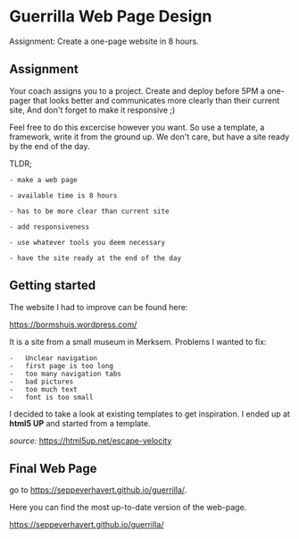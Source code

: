# Guerrilla Web Page Design
Assignment: Create a one-page website in 8 hours.

## Assignment

Your coach assigns you to a project.
Create and deploy before 5PM a one-pager that looks better and communicates more clearly than their current site, 
And don't forget to make it responsive ;)

Feel free to do this excercise however you want. 
So use a template, a framework, write it from the ground up. We don't care, but have a site ready by the end of the day.

TLDR;   
        
    - make a web page

    - available time is 8 hours

    - has to be more clear than current site

    - add responsiveness

    - use whatever tools you deem necessary

    - have the site ready at the end of the day


## Getting started

The website I had to improve can be found here:

https://bormshuis.wordpress.com/

It is a site from a small museum in Merksem.
Problems I wanted to fix:

    -   Unclear navigation
    -   first page is too long
    -   too many navigation tabs
    -   bad pictures
    -   too much text
    -   font is too small

I decided to take a look at existing templates to get inspiration.
I ended up at **html5 UP** and started from a template.

*source:* https://html5up.net/escape-velocity

## Final Web Page

go to https://seppeverhavert.github.io/guerrilla/.

Here you can find the most up-to-date version of the web-page.



https://seppeverhavert.github.io/guerrilla/
